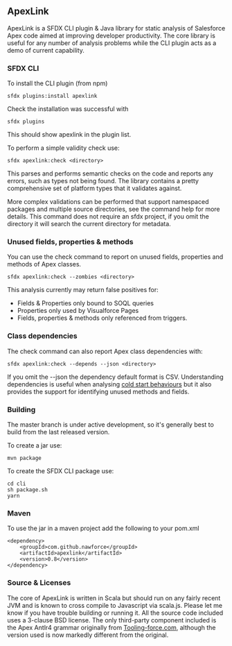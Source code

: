 ## ApexLink

ApexLink is a SFDX CLI plugin & Java library for static analysis of Salesforce Apex code aimed at improving developer 
productivity. The core library is useful for any number of analysis problems while the CLI plugin acts as a demo of 
current capability.
 
### SFDX CLI

To install the CLI plugin (from npm)

    sfdx plugins:install apexlink

Check the installation was successful with

    sfdx plugins
     
This should show apexlink in the plugin list.      

To perform a simple validity check use:

    sfdx apexlink:check <directory>

This parses and performs semantic checks on the code and reports any errors, such as types not being found. The library
contains a pretty comprehensive set of platform types that it validates against.

More complex validations can be performed that support namespaced packages and multiple source directories, see the 
command help for more details. This command does not require an sfdx project, if you omit the directory it will search 
the current directory for metadata.  

### Unused fields, properties & methods

You can use the check command to report on unused fields, properties and methods of Apex classes. 

    sfdx apexlink:check --zombies <directory>

This analysis currently may return false positives for:
*  Fields & Properties only bound to SOQL queries
*  Properties only used by Visualforce Pages
*  Fields, properties & methods only referenced from triggers.   

### Class dependencies

The check command can also report Apex class dependencies with:

    sfdx apexlink:check --depends --json <directory>

If you omit the --json the dependency default format is CSV. Understanding dependencies is useful when analysing 
[cold start behaviours](https://nawforce.blog/2019/02/25/apex-cold-starts-and-class-caching-misses/) but it also 
provides the support for identifying unused methods and fields. 

### Building

The master branch is under active development, so it's generally best to build from the last released version.

To create a jar use:

    mvn package
    
To create the SFDX CLI package use:
    
    cd cli
    sh package.sh
    yarn    
     
### Maven

To use the jar in a maven project add the following to your pom.xml

    <dependency>
        <groupId>com.github.nawforce</groupId>
        <artifactId>apexlink</artifactId>
        <version>0.8</version>
    </dependency>

### Source & Licenses

The core of ApexLink is written in Scala but should run on any fairly recent JVM and is known to cross compile to 
Javascript via scala.js. Please let me know if you have trouble building or running it. All the source code included 
uses a 3-clause BSD license. The only third-party component included is the Apex Antlr4 grammar originally from 
[Tooling-force.com](https://github.com/neowit/tooling-force.com), although the version used is now markedly different 
from the original.  
